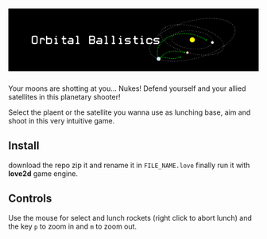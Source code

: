 # ![Planetary Ballistic](logo.png)


Your moons are shotting at you... Nukes! Defend yourself and your allied satellites in this planetary shooter!

Select the plaent or the satellite you wanna use as lunching base, aim and shoot in this very intuitive game.

## Install
download the repo zip it and rename it in ```FILE_NAME.love``` finally run it with **love2d** game engine.

## Controls

Use the mouse for select and lunch rockets (right click to abort lunch) and the key ```p``` to zoom in and ```m``` to   zoom out.
